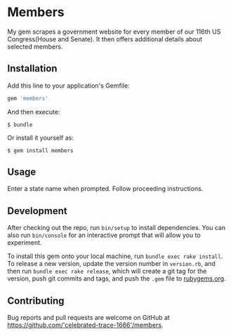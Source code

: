 # Members

My gem scrapes a government website for every member of our 116th US Congress(House and Senate). It then offers additional details about selected members.

## Installation

Add this line to your application's Gemfile:

```ruby
gem 'members'
```

And then execute:

    $ bundle

Or install it yourself as:

    $ gem install members

## Usage

Enter a state name when prompted. Follow proceeding instructions.

## Development

After checking out the repo, run `bin/setup` to install dependencies. You can also run `bin/console` for an interactive prompt that will allow you to experiment.

To install this gem onto your local machine, run `bundle exec rake install`. To release a new version, update the version number in `version.rb`, and then run `bundle exec rake release`, which will create a git tag for the version, push git commits and tags, and push the `.gem` file to [rubygems.org](https://rubygems.org).

## Contributing

Bug reports and pull requests are welcome on GitHub at https://github.com/'celebrated-trace-1666'/members.

